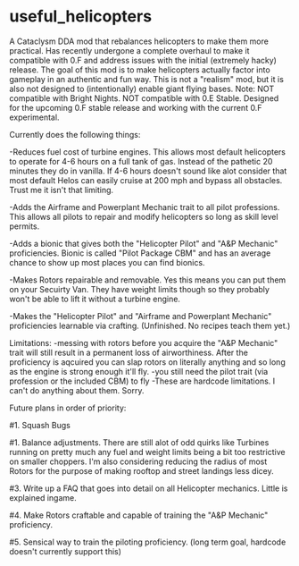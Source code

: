 # useful_helicopters
A Cataclysm DDA mod that rebalances helicopters to make them more practical. Has recently undergone a complete overhaul to make it compatible with 0.F and address issues with the initial (extremely hacky) release. The goal of this mod is to make helicopters actually factor into gameplay in an authentic and fun way. This is not a "realism" mod, but it is also not designed to (intentionally) enable giant flying bases. Note: NOT compatible with Bright Nights. NOT compatible with 0.E Stable. Designed for the upcoming 0.F stable release and working with the current 0.F experimental.

Currently does the following things:

-Reduces fuel cost of turbine engines. This allows most default helicopters to operate for 4-6 hours on a full tank of gas. Instead of the pathetic 20 minutes they do in vanilla. If 4-6 hours doesn't sound like alot consider that most default Helos can easily cruise at 200 mph and bypass all obstacles. Trust me it isn't that limiting.

-Adds the Airframe and Powerplant Mechanic trait to all pilot professions. This allows all pilots to repair and modify helicopters so long as skill level permits.

-Adds a bionic that gives both the "Helicopter Pilot" and "A&P Mechanic" proficiencies. Bionic is called "Pilot Package CBM" and has an average chance to show up most places you can find bionics.

-Makes Rotors repairable and removable. Yes this means you can put them on your Secuirty Van. They have weight limits though so they probably won't be able to lift it without a turbine engine.

-Makes the "Helicopter Pilot" and "Airframe and Powerplant Mechanic" proficiencies learnable via crafting. (Unfinished. No recipes teach them yet.)

Limitations:
-messing with rotors before you acquire the "A&P Mechanic" trait will still result in a permanent loss of airworthiness. After the proficiency is aqcuired you can slap rotors on literally anything and so long as the engine is strong enough it'll fly.
-you still need the pilot trait (via profession or the included CBM) to fly
-These are hardcode limitations. I can't do anything about them. Sorry.


Future plans in order of priority:

#1. Squash Bugs

#1. Balance adjustments. There are still alot of odd quirks like Turbines running on pretty much any fuel and weight limits being a bit too restrictive on smaller choppers. I'm also considering reducing the radius of most Rotors for the purpose of making rooftop and street landings less dicey.

#3. Write up a FAQ that goes into detail on all Helicopter mechanics. Little is explained ingame.

#4. Make Rotors craftable and capable of training the "A&P Mechanic" proficiency.

#5. Sensical way to train the piloting proficiency. (long term goal, hardcode doesn't currently support this)
